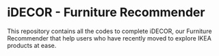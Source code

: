 # iDECOR - Furniture Recommender

This repository contains all the codes to complete iDECOR, our Furniture Recommender that help users who have recently moved to explore IKEA products at ease.
